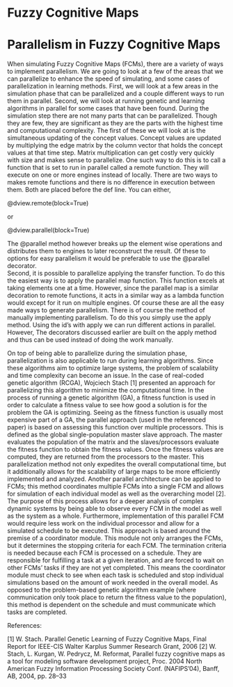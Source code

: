 # Fuzzy Cognitive Maps

# Parallelism in Fuzzy Cognitive Maps

When simulating Fuzzy Cognitive Maps (FCMs), there are a variety of ways to implement parallelism. We are going to look at a few of the areas that we can parallelize to enhance the speed of simulating, and some cases of parallelization in learning methods. First, we will look at a few areas in the simulation phase that can be parallelized and a couple different ways to run them in parallel. Second, we will look at running genetic and learning algorithms in parallel for some cases that have been found. 
During the simulation step there are not many parts that can be parallelized. Though they are few, they are significant as they are the parts with the highest time and computational complexity. The first of these we will look at is the simultaneous updating of the concept values. 
Concept values are updated by multiplying the edge matrix by the column vector that holds the concept values at that time step. Matrix multiplication can get costly very quickly with size and makes sense to parallelize. One such way to do this is to call a function that is set to run in parallel called a remote function. They will execute on one or more engines instead of locally. There are two ways to makes remote functions and there is no difference in execution between them. Both are placed before the def line. You can either,

@dview.remote(block=True)    

or

@dview.parallel(block=True)

The @parallel method however breaks up the element wise operations and distributes them to engines to later reconstruct the result. Of these to options for easy parallelism it would be preferable to use the @parallel decorator.  
	Second, it is possible to parallelize applying the transfer function. To do this the easiest way is to apply the parallel map function. This function excels at taking elements one at a time. However, since the parallel map is a similar decoration to remote functions, it acts in a similar way as a lambda function would except for it run on multiple engines. 
	Of course these are all the easy made ways to generate parallelism. There is of course the method of manually implementing parallelism. To do this you simply use the apply method. Using the id’s with apply we can run different actions in parallel. However, The decorators discussed earlier are built on the apply method and thus can be used instead of doing the work manually.

On top of being able to parallelize during the simulation phase, parallelization is also applicable to run during learning algorithms. Since these algorithms aim to optimize large systems, the problem of scalability and time complexity can become an issue. In the case of real-coded genetic algorithm (RCGA), Wojciech Stach [1] presented an approach for parallelizing this algorithm to minimize the computational time. 
In the process of running a genetic algorithm (GA), a fitness function is used in order to calculate a fitness value to see how good a solution is for the problem the GA is optimizing. Seeing as the fitness function is usually most expensive part of a GA, the parallel approach (used in the referenced paper) is based on assessing this function over multiple processors. This is defined as the global single-population master slave approach. The master evaluates the population of the matrix and the slaves/processors evaluate the fitness function to obtain the fitness values. Once the fitness values are computed, they are returned from the processors to the master. This parallelization method not only expedites the overall computational time, but it additionally allows for the scalability of large maps to be more efficiently implemented and analyzed.
Another parallel architecture can be applied to FCMs; this method coordinates multiple FCMs into a single FCM and allows for simulation of each individual model as well as the overarching model [2]. The purpose of this process allows for a deeper analysis of complex dynamic systems by being able to observe every FCM in the model as well as the system as a whole. Furthermore, implementation of this parallel FCM would require less work on the individual processor and allow for a simulated schedule to be executed.
This approach is based around the premise of a coordinator module. This module not only arranges the FCMs, but it determines the stopping criteria for each FCM. The termination criteria is needed because each FCM is processed on a schedule. They are responsible for fulfilling a task at a given iteration, and are forced to wait on other FCMs’ tasks if they are not yet completed. This means the coordinator module must check to see when each task is scheduled and stop individual simulations based on the amount of work needed in the overall model. As opposed to the problem-based genetic algorithm example (where communication only took place to return the fitness value to the population), this method is dependent on the schedule and must communicate which tasks are completed.

References:

[1] W. Stach. Parallel Genetic Learning of Fuzzy Cognitive Maps, Final Report for IEEE-CIS Walter Karplus Summer Research Grant, 2006
[2] W. Stach, L. Kurgan, W. Pedrycz, M. Reformat, Parallel fuzzy cognitive maps as a tool for modeling software development project, Proc. 2004 North American Fuzzy Information Processing Society Conf. (NAFIPS’04), Banff, AB, 2004, pp. 28–33
